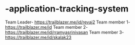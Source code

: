 # -application-tracking-system 
Team Leader- https://trailblazer.me/id/revaj2
Team member 1- https://trailblazer.me/id
Team member 2- https://trailblazer.me/id/rramyasrinivasan
Team member 3- https://trailblazer.me/id/skalak23
